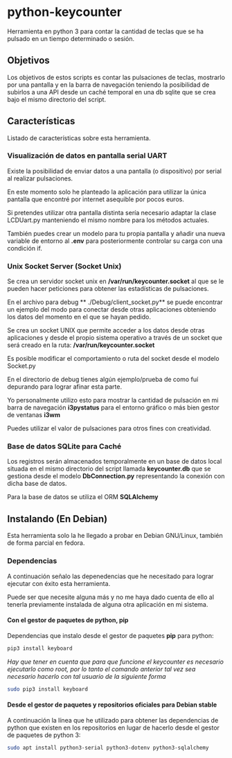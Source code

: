 # python-keycounter

Herramienta en python 3 para contar la cantidad de teclas que se ha pulsado en un tiempo determinado o sesión.

## Objetivos

Los objetivos de estos scripts es contar las pulsaciones de teclas, mostrarlo
por una pantalla y en la barra de navegación teniendo la posibilidad de 
subirlos a una API desde un caché temporal en una db sqlite que se crea bajo
el mismo directorio del script.

## Características

Listado de características sobre esta herramienta.

### Visualización de datos en pantalla serial UART

Existe la posibilidad de enviar datos a una pantalla (o dispositivo) por
serial al realizar pulsaciones.

En este momento solo he planteado la aplicación para utilizar la única pantalla
que encontré por internet asequible por pocos euros.

Si pretendes utilizar otra pantalla distinta sería necesario adaptar la clase
LCDUart.py manteniendo el mismo nombre para los métodos actuales.

También puedes crear un modelo para tu propia pantalla y añadir una nueva
variable de entorno al **.env** para posteriormente controlar su carga con 
una condición if.
  
### Unix Socket Server (Socket Unix)

Se crea un servidor socket unix en **/var/run/keycounter.socket** al que se le 
pueden hacer peticiones para obtener las estadísticas de pulsaciones.

En el archivo para debug ** ./Debug/client_socket.py** se puede encontrar un 
ejemplo del modo para conectar desde otras aplicaciones obteniendo los datos
del momento en el que se hayan pedido.
  
Se crea un socket UNIX que permite acceder a los datos desde otras
aplicaciones y desde el propio sistema operativo a través de un socket que
será creado en la ruta: **/var/run/keycounter.socket**
   
Es posible modificar el comportamiento o ruta del socket desde el modelo Socket.py   

En el directorio de debug tienes algún ejemplo/prueba de como fuí depurando
para lograr afinar esta parte.

Yo personalmente utilizo esto para mostrar la cantidad de pulsación en mi barra
de navegación **i3pystatus** para el entorno gráfico o más bien gestor de
ventanas **i3wm**

Puedes utilizar el valor de pulsaciones para otros fines con creatividad.

### Base de datos SQLite para Caché

Los registros serán almacenados temporalmente en un base de datos local
situada en el mismo directorio del script llamada **keycounter.db** que se 
gestiona desde el modelo **DbConnection.py** representando la conexión con 
dicha base de datos.

Para la base de datos se utiliza el ORM **SQLAlchemy**

## Instalando (En Debian)

Esta herramienta solo la he llegado a probar en Debian GNU/Linux, también
de forma parcial en fedora.

### Dependencias

A continuación señalo las depenedencias que he necesitado para lograr 
ejecutar con éxito esta herramienta. 

Puede ser que necesite alguna más y no me haya dado cuenta de ello al tenerla 
previamente instalada de alguna otra aplicación en mi sistema.

#### Con el gestor de paquetes de python, pip

Dependencias que instalo desde el gestor de paquetes **pip** para python:

```bash
pip3 install keyboard
```

*Hay que tener en cuenta que para que funcione el keycounter es necesario
ejecutarlo como root, por lo tanto el comando anterior tal vez sea necesario
hacerlo con tal usuario de la siguiente forma*

```bash
sudo pip3 install keyboard 
```

#### Desde el gestor de paquetes y repositorios oficiales para Debian stable

A continuación la línea que he utilizado para obtener las dependencias de 
python que existen en los repositorios en lugar de hacerlo desde el gestor
de paquetes de python 3:

```bash
sudo apt install python3-serial python3-dotenv python3-sqlalchemy
```


